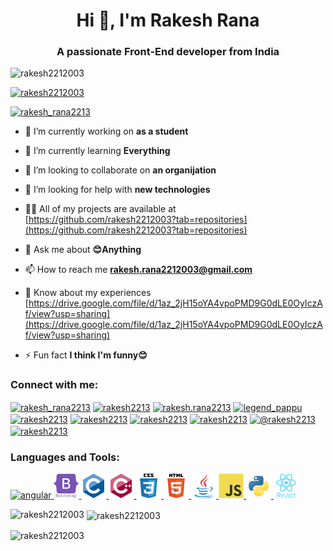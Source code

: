<h1 align="center">Hi 👋, I'm Rakesh Rana</h1>
<h3 align="center">A passionate Front-End developer from India</h3>

<p align="left"> <img src="https://komarev.com/ghpvc/?username=rakesh2212003&label=Profile%20views&color=0e75b6&style=flat" alt="rakesh2212003" /> </p>

<p align="left"> <a href="https://github.com/ryo-ma/github-profile-trophy"><img src="https://github-profile-trophy.vercel.app/?username=rakesh2212003" alt="rakesh2212003" /></a> </p>

<p align="left"> <a href="https://twitter.com/rakesh_rana2213" target="blank"><img src="https://img.shields.io/twitter/follow/rakesh_rana2213?logo=twitter&style=for-the-badge" alt="rakesh_rana2213" /></a> </p>

- 🔭 I’m currently working on **as a student**

- 🌱 I’m currently learning **Everything**

- 👯 I’m looking to collaborate on **an organijation**

- 🤝 I’m looking for help with **new technologies**

- 👨‍💻 All of my projects are available at [https://github.com/rakesh2212003?tab=repositories](https://github.com/rakesh2212003?tab=repositories)

- 💬 Ask me about **😊Anything**

- 📫 How to reach me **rakesh.rana2212003@gmail.com**

- 📄 Know about my experiences [https://drive.google.com/file/d/1az_2jH15oYA4vpoPMD9G0dLE0OyIczAf/view?usp=sharing](https://drive.google.com/file/d/1az_2jH15oYA4vpoPMD9G0dLE0OyIczAf/view?usp=sharing)

- ⚡ Fun fact **I think I'm funny😊**

<h3 align="left">Connect with me:</h3>
<p align="left">
<a href="https://twitter.com/rakesh_rana2213" target="blank"><img align="center" src="https://raw.githubusercontent.com/rahuldkjain/github-profile-readme-generator/master/src/images/icons/Social/twitter.svg" alt="rakesh_rana2213" height="30" width="40" /></a>
<a href="https://linkedin.com/in/rakesh2213" target="blank"><img align="center" src="https://raw.githubusercontent.com/rahuldkjain/github-profile-readme-generator/master/src/images/icons/Social/linked-in-alt.svg" alt="rakesh2213" height="30" width="40" /></a>
<a href="https://fb.com/rakesh.rana2213" target="blank"><img align="center" src="https://raw.githubusercontent.com/rahuldkjain/github-profile-readme-generator/master/src/images/icons/Social/facebook.svg" alt="rakesh.rana2213" height="30" width="40" /></a>
<a href="https://instagram.com/legend_pappu" target="blank"><img align="center" src="https://raw.githubusercontent.com/rahuldkjain/github-profile-readme-generator/master/src/images/icons/Social/instagram.svg" alt="legend_pappu" height="30" width="40" /></a>
<a href="https://www.codechef.com/users/rakesh2213" target="blank"><img align="center" src="https://cdn.jsdelivr.net/npm/simple-icons@3.1.0/icons/codechef.svg" alt="rakesh2213" height="30" width="40" /></a>
<a href="https://www.hackerrank.com/rakesh2213" target="blank"><img align="center" src="https://raw.githubusercontent.com/rahuldkjain/github-profile-readme-generator/master/src/images/icons/Social/hackerrank.svg" alt="rakesh2213" height="30" width="40" /></a>
<a href="https://codeforces.com/profile/rakesh2213" target="blank"><img align="center" src="https://raw.githubusercontent.com/rahuldkjain/github-profile-readme-generator/master/src/images/icons/Social/codeforces.svg" alt="rakesh2213" height="30" width="40" /></a>
<a href="https://www.leetcode.com/rakesh2213" target="blank"><img align="center" src="https://raw.githubusercontent.com/rahuldkjain/github-profile-readme-generator/master/src/images/icons/Social/leet-code.svg" alt="rakesh2213" height="30" width="40" /></a>
<a href="https://www.hackerearth.com/@rakesh2213" target="blank"><img align="center" src="https://raw.githubusercontent.com/rahuldkjain/github-profile-readme-generator/master/src/images/icons/Social/hackerearth.svg" alt="@rakesh2213" height="30" width="40" /></a>
<a href="https://auth.geeksforgeeks.org/user/rakesh2213" target="blank"><img align="center" src="https://raw.githubusercontent.com/rahuldkjain/github-profile-readme-generator/master/src/images/icons/Social/geeks-for-geeks.svg" alt="rakesh2213" height="30" width="40" /></a>
</p>

<h3 align="left">Languages and Tools:</h3>
<p align="left"> <a href="https://angular.io" target="_blank" rel="noreferrer"> <img src="https://angular.io/assets/images/logos/angular/angular.svg" alt="angular" width="40" height="40"/> </a> <a href="https://getbootstrap.com" target="_blank" rel="noreferrer"> <img src="https://raw.githubusercontent.com/devicons/devicon/master/icons/bootstrap/bootstrap-plain-wordmark.svg" alt="bootstrap" width="40" height="40"/> </a> <a href="https://www.cprogramming.com/" target="_blank" rel="noreferrer"> <img src="https://raw.githubusercontent.com/devicons/devicon/master/icons/c/c-original.svg" alt="c" width="40" height="40"/> </a> <a href="https://www.w3schools.com/cpp/" target="_blank" rel="noreferrer"> <img src="https://raw.githubusercontent.com/devicons/devicon/master/icons/cplusplus/cplusplus-original.svg" alt="cplusplus" width="40" height="40"/> </a> <a href="https://www.w3schools.com/css/" target="_blank" rel="noreferrer"> <img src="https://raw.githubusercontent.com/devicons/devicon/master/icons/css3/css3-original-wordmark.svg" alt="css3" width="40" height="40"/> </a> <a href="https://www.w3.org/html/" target="_blank" rel="noreferrer"> <img src="https://raw.githubusercontent.com/devicons/devicon/master/icons/html5/html5-original-wordmark.svg" alt="html5" width="40" height="40"/> </a> <a href="https://www.java.com" target="_blank" rel="noreferrer"> <img src="https://raw.githubusercontent.com/devicons/devicon/master/icons/java/java-original.svg" alt="java" width="40" height="40"/> </a> <a href="https://developer.mozilla.org/en-US/docs/Web/JavaScript" target="_blank" rel="noreferrer"> <img src="https://raw.githubusercontent.com/devicons/devicon/master/icons/javascript/javascript-original.svg" alt="javascript" width="40" height="40"/> </a> <a href="https://www.python.org" target="_blank" rel="noreferrer"> <img src="https://raw.githubusercontent.com/devicons/devicon/master/icons/python/python-original.svg" alt="python" width="40" height="40"/> </a> <a href="https://reactjs.org/" target="_blank" rel="noreferrer"> <img src="https://raw.githubusercontent.com/devicons/devicon/master/icons/react/react-original-wordmark.svg" alt="react" width="40" height="40"/> </a> </p>

<p><img align="left" src="https://github-readme-stats.vercel.app/api/top-langs?username=rakesh2212003&show_icons=true&locale=en&layout=compact" alt="rakesh2212003" /></p>

<p>&nbsp;<img align="center" src="https://github-readme-stats.vercel.app/api?username=rakesh2212003&show_icons=true&locale=en" alt="rakesh2212003" /></p>

<p><img align="center" src="https://github-readme-streak-stats.herokuapp.com/?user=rakesh2212003&" alt="rakesh2212003" /></p>
